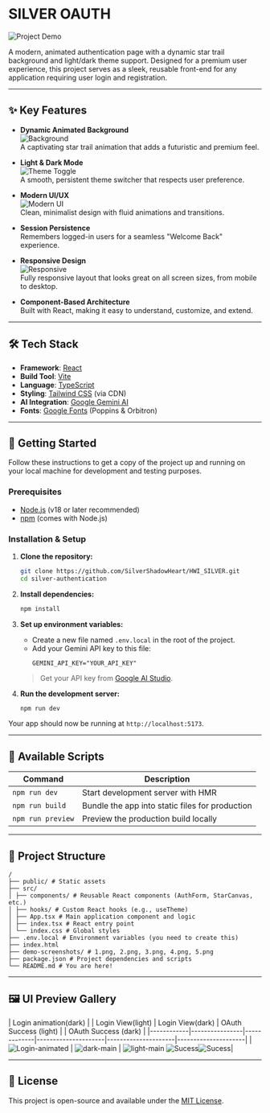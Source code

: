 # SILVER OAUTH

![Project Demo](https://storage.googleapis.com/aistudio-o-images/project_screenshots/silver-auth-demo.gif)

A modern, animated authentication page with a dynamic star trail background and light/dark theme support. Designed for a premium user experience, this project serves as a sleek, reusable front-end for any application requiring user login and registration.

---

## ✨ Key Features

- **Dynamic Animated Background**  
  ![Background](demo-screenshots/1.png)  
  A captivating star trail animation that adds a futuristic and premium feel.

- **Light & Dark Mode**  
  ![Theme Toggle](demo-screenshots/2.png)  
  A smooth, persistent theme switcher that respects user preference.

- **Modern UI/UX**  
  ![Modern UI](demo-screenshots/3.png)  
  Clean, minimalist design with fluid animations and transitions.

- **Session Persistence**  
  Remembers logged-in users for a seamless "Welcome Back" experience.

- **Responsive Design**  
  ![Responsive](demo-screenshots/4.png)  
  Fully responsive layout that looks great on all screen sizes, from mobile to desktop.

- **Component-Based Architecture**  
  Built with React, making it easy to understand, customize, and extend.

---

## 🛠️ Tech Stack

- **Framework**: [React](https://reactjs.org/)
- **Build Tool**: [Vite](https://vitejs.dev/)
- **Language**: [TypeScript](https://www.typescriptlang.org/)
- **Styling**: [Tailwind CSS](https://tailwindcss.com/) (via CDN)
- **AI Integration**: [Google Gemini AI](https://ai.google.dev/)
- **Fonts**: [Google Fonts](https://fonts.google.com/) (Poppins & Orbitron)

---

## 🚀 Getting Started

Follow these instructions to get a copy of the project up and running on your local machine for development and testing purposes.

### Prerequisites

- [Node.js](https://nodejs.org/en/) (v18 or later recommended)
- [npm](https://www.npmjs.com/) (comes with Node.js)

### Installation & Setup

1. **Clone the repository:**
    ```bash
    git clone https://github.com/SilverShadowHeart/HWI_SILVER.git
    cd silver-authentication
    ```

2. **Install dependencies:**
    ```bash
    npm install
    ```

3. **Set up environment variables:**

    - Create a new file named `.env.local` in the root of the project.
    - Add your Gemini API key to this file:
      ```
      GEMINI_API_KEY="YOUR_API_KEY"
      ```
    > Get your API key from [Google AI Studio](https://aistudio.google.com/app/apikey).

4. **Run the development server:**
    ```bash
    npm run dev
    ```

Your app should now be running at `http://localhost:5173`.

---

## 📜 Available Scripts

| Command           | Description                                       |
|------------------|---------------------------------------------------|
| `npm run dev`    | Start development server with HMR                 |
| `npm run build`  | Bundle the app into static files for production   |
| `npm run preview`| Preview the production build locally              |

---

## 📂 Project Structure
```
/
├── public/ # Static assets
├── src/
│ ├── components/ # Reusable React components (AuthForm, StarCanvas, etc.)
│ ├── hooks/ # Custom React hooks (e.g., useTheme)
│ ├── App.tsx # Main application component and logic
│ ├── index.tsx # React entry point
│ └── index.css # Global styles
├── .env.local # Environment variables (you need to create this)
├── index.html
├── demo-screenshots/ # 1.png, 2.png, 3.png, 4.png, 5.png
├── package.json # Project dependencies and scripts
└── README.md # You are here!

```

---

## 🖼️ UI Preview Gallery

| Login animation(dark) | | Login View(light) | Login View(dark)  | OAuth Success (light) | | OAuth Success (dark) |
|------------|----------------|-------------|---------------------|---------------------|---------------------|
| ![Login-animated](demo-screenshots/1.png) | ![dark-main](demo-screenshots/5.png) | ![light-main](demo-screenshots/3.png) ![Sucess](demo-screenshots/4.png)![Sucess](demo-screenshots/5.png)|

---

## 📄 License

This project is open-source and available under the [MIT License](LICENSE).
